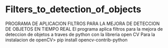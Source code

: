 # Filters_to_detection_of_objects
PROGRAMA DE APLICACION FILTROS PARA LA MEJORA DE DETECCION DE OBJETOS EN TIEMPO REAL
El programa aplica filtros para la mejora de deteccion de objetos a traves de python
con la libreria open CV
Para la instalacion de openCV> pip install opencv-contrib-python
